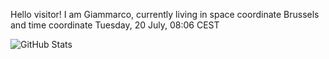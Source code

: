 Hello visitor! I am Giammarco, currently living in space coordinate Brussels and time coordinate Tuesday, 20 July, 08:06 CEST

![GitHub Stats](https://github-readme-stats.vercel.app/api?username=grcasanova)

